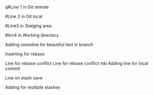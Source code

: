 q#Line 1 in Git remote

#Line 2 in Git local

#Line3 in Statging area

#linr4 in Working directory

Adding someline for beautiful text in branch

Inserting for rebase

Line for rebase conflict 
Line for rebase conflict mb
Adding line for local commit

Line on stash save

Adding for multiple stashes
